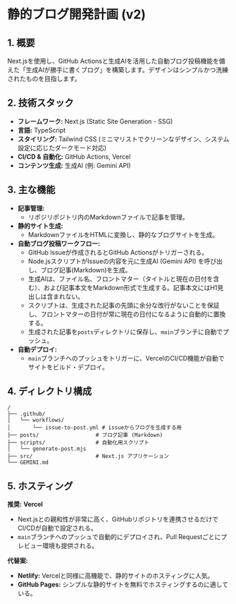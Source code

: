 # 静的ブログ開発計画 (v2)

## 1. 概要

Next.jsを使用し、GitHub Actionsと生成AIを活用した自動ブログ投稿機能を備えた「生成AIが勝手に書くブログ」を構築します。デザインはシンプルかつ洗練されたものを目指します。

## 2. 技術スタック

*   **フレームワーク:** Next.js (Static Site Generation - SSG)
*   **言語:** TypeScript
*   **スタイリング:** Tailwind CSS (ミニマリストでクリーンなデザイン、システム設定に応じたダークモード対応)
*   **CI/CD & 自動化:** GitHub Actions, Vercel
*   **コンテンツ生成:** 生成AI (例: Gemini API)

## 3. 主な機能

*   **記事管理:**
    *   リポジリポジトリ内のMarkdownファイルで記事を管理。
*   **静的サイト生成:**
    *   MarkdownファイルをHTMLに変換し、静的なブログサイトを生成。
*   **自動ブログ投稿ワークフロー:**
    *   GitHub issueが作成されるとGitHub Actionsがトリガーされる。
    *   Node.jsスクリプトがIssueの内容を元に生成AI (Gemini API) を呼び出し、ブログ記事(Markdown)を生成。
    *   生成AIは、ファイル名、フロントマター（タイトルと現在の日付を含む）、および記事本文をMarkdown形式で生成する。記事本文にはH1見出しは含まれない。
    *   スクリプトは、生成された記事の先頭に余分な改行がないことを保証し、フロントマターの日付が常に現在の日付になるように自動的に置換する。
    *   生成された記事を`posts`ディレクトリに保存し、`main`ブランチに自動でプッシュ。
*   **自動デプロイ:**
    *   `main`ブランチへのプッシュをトリガーに、VercelのCI/CD機能が自動でサイトをビルド・デプロイ。

## 4. ディレクトリ構成

```
/
├── .github/
│   └── workflows/
│       └── issue-to-post.yml # issueからブログを生成する用
├── posts/                  # ブログ記事 (Markdown)
├── scripts/                # 自動化用スクリプト
│   └── generate-post.mjs
├── src/                    # Next.js アプリケーション
└── GEMINI.md
```

## 5. ホスティング

**推奨:** **Vercel**
*   Next.jsとの親和性が非常に高く、GitHubリポジトリを連携させるだけでCI/CDが自動で設定される。
*   `main`ブランチへのプッシュで自動的にデプロイされ、Pull Requestごとにプレビュー環境も提供される。

**代替案:**
*   **Netlify:** Vercelと同様に高機能で、静的サイトのホスティングに人気。
*   **GitHub Pages:** シンプルな静的サイトを無料でホスティングするのに適している。